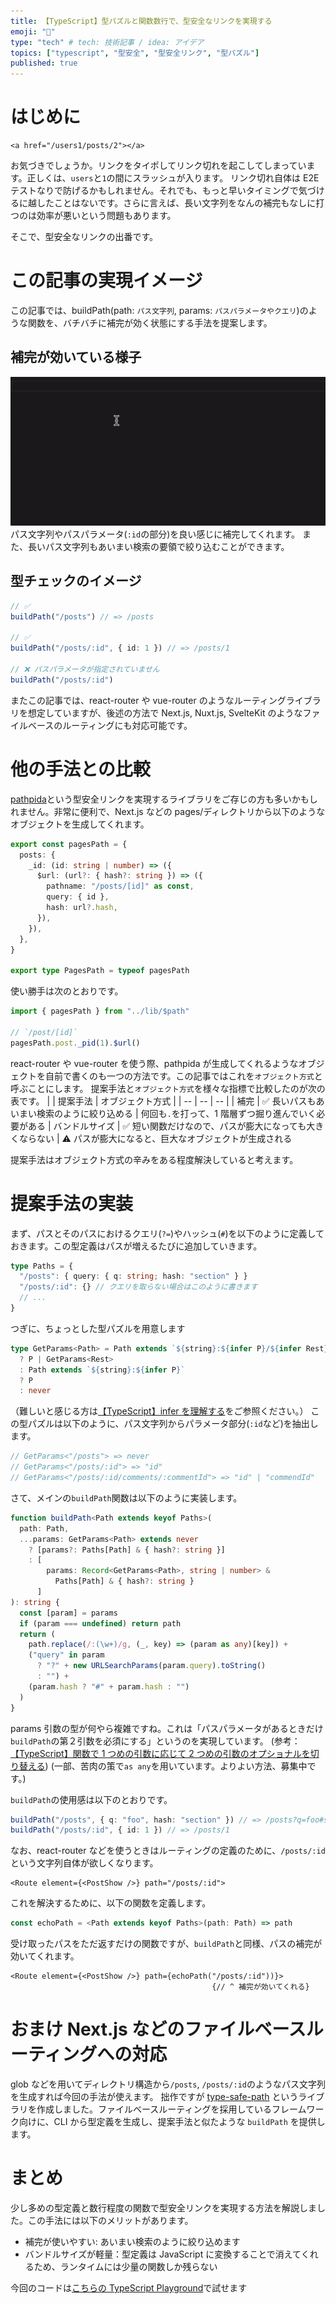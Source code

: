 ```yaml
---
title: 【TypeScript】型パズルと関数数行で、型安全なリンクを実現する
emoji: "💪"
type: "tech" # tech: 技術記事 / idea: アイデア
topics: ["typescript", "型安全", "型安全リンク", "型パズル"]
published: true
---
```


# はじめに

```tsx
<a href="/users1/posts/2"></a>
```

お気づきでしょうか。リンクをタイポしてリンク切れを起こしてしまっています。正しくは、`users`と`1`の間にスラッシュが入ります。
リンク切れ自体は E2E テストなりで防げるかもしれません。それでも、もっと早いタイミングで気づけるに越したことはないです。さらに言えば、長い文字列をなんの補完もなしに打つのは効率が悪いという問題もあります。

そこで、型安全なリンクの出番です。

# この記事の実現イメージ

この記事では、buildPath(path: `パス文字列`, params: `パスパラメータやクエリ`)のような関数を、バチバチに補完が効く状態にする手法を提案します。

## 補完が効いている様子

![補完が効いている様子](/images/type-safe-path/completion.gif)
パス文字列やパスパラメータ(`:id`の部分)を良い感じに補完してくれます。
また、長いパス文字列もあいまい検索の要領で絞り込むことができます。

## 型チェックのイメージ

```ts
// ✅
buildPath("/posts") // => /posts

// ✅
buildPath("/posts/:id", { id: 1 }) // => /posts/1

// ❌ パスパラメータが指定されていません
buildPath("/posts/:id")
```

またこの記事では、react-router や vue-router のようなルーティングライブラリを想定していますが、後述の方法で Next.js, Nuxt.js, SvelteKit のようなファイルベースのルーティングにも対応可能です。

# 他の手法との比較

[pathpida](https://github.com/aspida/pathpida)という型安全リンクを実現するライブラリをご存じの方も多いかもしれません。非常に便利で、Next.js などの pages/ディレクトリから以下のようなオブジェクトを生成してくれます。

```ts
export const pagesPath = {
  posts: {
    _id: (id: string | number) => ({
      $url: (url?: { hash?: string }) => ({
        pathname: "/posts/[id]" as const,
        query: { id },
        hash: url?.hash,
      }),
    }),
  },
}

export type PagesPath = typeof pagesPath
```

使い勝手は次のとおりです。

```ts
import { pagesPath } from "../lib/$path"

// `/post/[id]`
pagesPath.post._pid(1).$url()
```

react-router や vue-router を使う際、pathpida が生成してくれるようなオブジェクトを自前で書くのも一つの方法です。この記事ではこれを`オブジェクト方式`と呼ぶことにします。
提案手法と`オブジェクト方式`を様々な指標で比較したのが次の表です。
| | 提案手法 | オブジェクト方式 |
| -- | -- | -- |
| 補完 | ✅ 長いパスもあいまい検索のように絞り込める | 何回も`.`を打って、1 階層ずつ掘り進んでいく必要がある
| バンドルサイズ | ✅ 短い関数だけなので、パスが膨大になっても大きくならない | ⚠️ パスが膨大になると、巨大なオブジェクトが生成される

提案手法はオブジェクト方式の辛みをある程度解決していると考えます。

# 提案手法の実装

まず、パスとそのパスにおけるクエリ(`?=`)やハッシュ(`#`)を以下のように定義しておきます。この型定義はパスが増えるたびに追加していきます。

```ts
type Paths = {
  "/posts": { query: { q: string; hash: "section" } }
  "/posts/:id": {} // クエリを取らない場合はこのように書きます
  // ...
}
```

つぎに、ちょっとした型パズルを用意します

```ts
type GetParams<Path> = Path extends `${string}:${infer P}/${infer Rest}`
  ? P | GetParams<Rest>
  : Path extends `${string}:${infer P}`
  ? P
  : never
```

（難しいと感じる方は[【TypeScript】infer を理解する](https://zenn.dev/kotamaki/articles/1bef9e8ce000e3)をご参照ください。）
この型パズルは以下のように、パス文字列からパラメータ部分(`:id`など)を抽出します。

```ts
// GetParams<"/posts"> => never
// GetParams<"/posts/:id"> => "id"
// GetParams<"/posts/:id/comments/:commentId"> => "id" | "commendId"
```

さて、メインの`buildPath`関数は以下のように実装します。

```ts
function buildPath<Path extends keyof Paths>(
  path: Path,
  ...params: GetParams<Path> extends never
    ? [params?: Paths[Path] & { hash?: string }]
    : [
        params: Record<GetParams<Path>, string | number> &
          Paths[Path] & { hash?: string }
      ]
): string {
  const [param] = params
  if (param === undefined) return path
  return (
    path.replace(/:(\w+)/g, (_, key) => (param as any)[key]) +
    ("query" in param
      ? "?" + new URLSearchParams(param.query).toString()
      : "") +
    (param.hash ? "#" + param.hash : "")
  )
}
```

params 引数の型が何やら複雑ですね。これは「パスパラメータがあるときだけ`buildPath`の第２引数を必須にする」というのを実現しています。
(参考：[【TypeScript】関数で 1 つめの引数に応じて 2 つめの引数のオプショナルを切り替える](https://zenn.dev/kiyoshiro9446/scraps/3927451da029a0))
(一部、苦肉の策で`as any`を用いています。よりよい方法、募集中です。)

`buildPath`の使用感は以下のとおりです。

```ts
buildPath("/posts", { q: "foo", hash: "section" }) // => /posts?q=foo#section
buildPath("/posts/:id", { id: 1 }) // => /posts/1
```

なお、react-router などを使うときはルーティングの定義のために、`/posts/:id`という文字列自体が欲しくなります。

```tsx
<Route element={<PostShow />} path="/posts/:id">
```

これを解決するために、以下の関数を定義します。

```ts
const echoPath = <Path extends keyof Paths>(path: Path) => path
```

受け取ったパスをただ返すだけの関数ですが、`buildPath`と同様、パスの補完が効いてくれます。

```tsx
<Route element={<PostShow />} path={echoPath("/posts/:id"))}>
                                             {// ^ 補完が効いてくれる}
```

# おまけ Next.js などのファイルベースルーティングへの対応

glob などを用いてディレクトリ構造から`/posts`, `/posts/:id`のようなパス文字列を生成すれば今回の手法が使えます。
拙作ですが [type-safe-path](https://github.com/KoichiKiyokawa/type-safe-path) というライブラリを作成しました。ファイルベースルーティングを採用しているフレームワーク向けに、CLI から型定義を生成し、提案手法と似たような `buildPath` を提供します。

# まとめ

少し多めの型定義と数行程度の関数で型安全リンクを実現する方法を解説しました。この手法には以下のメリットがあります。

- 補完が使いやすい: あいまい検索のように絞り込めます
- バンドルサイズが軽量：型定義は JavaScript に変換することで消えてくれるため、ランタイムには少量の関数しか残らない

今回のコードは[こちらの TypeScript Playground](https://www.typescriptlang.org/play?#code/C4TwDgpgBACghsAFgZygXigbwFBT1AcgHoBXZCAJ2QIC4sBfAGl32LMuSJoEsATWhs3yFS5Klz5EwAe2TBqdTExZ42Yzj15TZ8rjLkBJfouXDa7CkYFKhrGhaNSK0gGbcANhGtQAjiUogir50chTcAHYA5lD0MSoiNIjSkV4m2PTYoJBQAMaIEDkA1uiwCChQEAAewBDhvKgASgXSFLwAPKERkYxYvv4UIAD8dE05Le2dUT0k4YXh0gDu4QB8PYhwyIjDUJPR9MtQg1DAFP5QdC5w7uTYnsBQcHR5BcUYJ-7YmeDQAOIQwPAKHAALbINrwJAHDAQxAVaq1epQAAGABJMLt6DQ0REXJRYPQiNjwriKFAmnJ6Ej4kcYFAAD5QP4AuBA0FtcnAZbxOgwuE1OqoVHok5dTFEkn4qnCGncqDhCAAN0onxcMxywG40nCUAARiQPLwYeCynyEahChAQK5SkhkMsABTxMBlHllWx4AB0XudrOQdCZgJBYJhByq-MR8qVFHi0qgAG0fUHtjDkHGYQBddMx-B0BMsoMjZqtNoB-NskM9Xb0uUkYE6ygHABkNpQabKmewAEoQiKolh4mNwnJ44ngemSqPkPFuC4oPbR+g0BgZrwIG55bxO1AKP8SBRtc6kPEd8A9weyh6d2B3HAchB7Vx7QAdBYAak7RG6c4A+j0LSAtzQA55zLB5UDgcIALjf90y3V9szwe17QIPwAgIKAIigUctyOAhBnQ185QgBYoAAVQaAAZABlCAWTyQNQRA1kPVQgZOw9YBpCo3tIntLc6AIAg4IQudkPWTZ0Mw7DDkIABiAisLLD1xNhAShPST5B2HAokl5DBjSQU0BSgf9rRTB1D0QV0kEAg5LM0rVkGkTwPXcZJ7T1A0YWQ0QOAkLR9HkAgekwDDeDoABGGJO07bAtOciBXPczz3ENMpkPsMRHDAZw3E8YLegccKoAinpWMCXofAEpIUnQ2J6BiuLHISpLeJStKkB8iwNEkQKNECqwQrCyKegG4qooazsgA)で試せます
